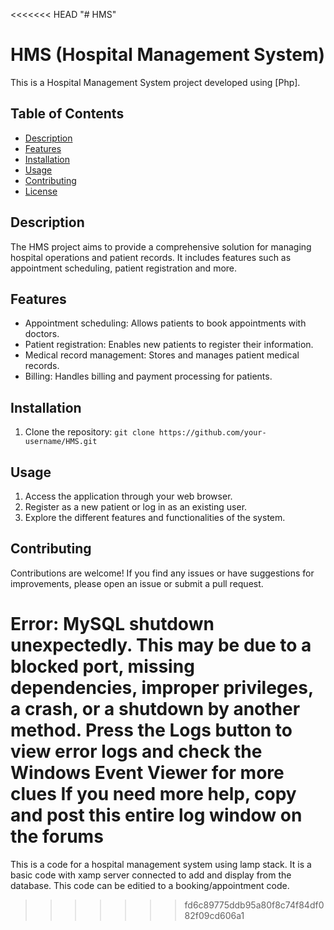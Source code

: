 <<<<<<< HEAD
"# HMS" 
# HMS (Hospital Management System)

This is a Hospital Management System project developed using [Php].

## Table of Contents
- [Description](#description)
- [Features](#features)
- [Installation](#installation)
- [Usage](#usage)
- [Contributing](#contributing)
- [License](#license)

## Description
The HMS project aims to provide a comprehensive solution for managing hospital operations and patient records. It includes features such as appointment scheduling, patient registration and more.

## Features
- Appointment scheduling: Allows patients to book appointments with doctors.
- Patient registration: Enables new patients to register their information.
- Medical record management: Stores and manages patient medical records.
- Billing: Handles billing and payment processing for patients.

## Installation
1. Clone the repository: `git clone https://github.com/your-username/HMS.git`


## Usage
1. Access the application through your web browser.
2. Register as a new patient or log in as an existing user.
3. Explore the different features and functionalities of the system.

## Contributing
Contributions are welcome! If you find any issues or have suggestions for improvements, please open an issue or submit a pull request.

Error: MySQL shutdown unexpectedly.
This may be due to a blocked port, missing dependencies, 
improper privileges, a crash, or a shutdown by another method.
Press the Logs button to view error logs and check
the Windows Event Viewer for more clues
If you need more help, copy and post this
entire log window on the forums
=======
This is a code for a hospital management system using lamp stack. It is a basic code with xamp server connected to add and display from the database. This code can be editied to a booking/appointment code.
>>>>>>> fd6c89775ddb95a80f8c74f84df082f09cd606a1
